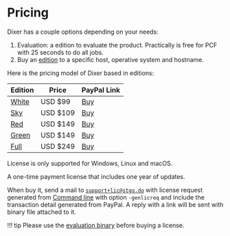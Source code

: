 # Pricing

Dixer has a couple options depending on your needs:

1. Evaluation: a edition to evaluate the product. Practically is free for PCF with 25 seconds to do all jobs.
2. Buy an [edition](Editions.md) to a specific host, operative system and hostname.

Here is the pricing model of Dixer based in editions:

| Edition                            | Price    | PayPal Link                          |
|------------------------------------|----------|--------------------------------------|
| [White](Editions.md#white-edition) | USD $99  | [Buy](https://www.paypal.me/hit/99)  |
| [Sky](Editions.md#sky-edition)     | USD $109 | [Buy](https://www.paypal.me/hit/109) |
| [Red](Editions.md#red-edition)     | USD $149 | [Buy](https://www.paypal.me/hit/149) |
| [Green](Editions.md#green-edition) | USD $149 | [Buy](https://www.paypal.me/hit/149) |
| [Full](Editions.md#full-edition)   | USD $249 | [Buy](https://www.paypal.me/hit/249) |

License is only supported for Windows, Linux and macOS.

A one-time payment license that includes one year of updates.

When buy it, send a mail to [`support+lic@stgo.do`](mailto:support+lic@stgo.do) with license request generated from [Command line](documentation/Command-line.md) with option `-genlicreq` and include the transaction detail generated from PayPal. A reply with a link will be sent with binary file attached to it.

!!! tip
    Please use the [evaluation binary](Download.md) before buying a license.